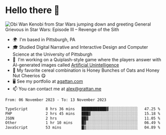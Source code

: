 <!--
**GameDog9988/GameDog9988** is a ✨ _special_ ✨ repository because its `README.md` (this file) appears on your GitHub profile.

Here are some ideas to get you started:

- 🔭 I’m currently working on ...
- 🌱 I’m currently learning ...
- 👯 I’m looking to collaborate on ...
- 🤔 I’m looking for help with ...
- 💬 Ask me about ...
- 📫 How to reach me: ...
- 😄 Pronouns: ...
- ⚡ Fun fact: ...
-->



Hello there 👋
==================================

![Obi Wan Kenobi from Star Wars jumping down and greeting General Grievous in Star Wars: Episode III – Revenge of the Sith](https://github.com/agrattan0820/agrattan0820/assets/51346343/689e56eb-29be-46a5-a079-28ea727b5f7e)


- 🌍  I'm based in Pittsburgh, PA
- 🎓  Studied Digital Narrative and Interactive Design and Computer Science at the University of Pittsburgh
- 👾  I'm working on a Quiplash-style game where the players answer with AI-generated images called [Artificial Unintelligence](https://github.com/agrattan0820/artificial-unintelligence)
- 🥣  My favorite cereal combination is Honey Bunches of Oats and Honey Nut Cheerios 😋
- 🖥️  See my portfolio at [agattan.com](http://agrattan.com/)
- 📫  You can contact me at [alex@grattan.me](mailto:alex@grattan.me)

<!--START_SECTION:waka-->

```txt
From: 06 November 2023 - To: 13 November 2023

TypeScript        8 hrs 36 mins   ███████████▓░░░░░░░░░░░░░   47.25 %
PHP               2 hrs 45 mins   ███▓░░░░░░░░░░░░░░░░░░░░░   15.18 %
JSON              2 hrs           ██▓░░░░░░░░░░░░░░░░░░░░░░   11.05 %
Other             1 hr 10 mins    █▓░░░░░░░░░░░░░░░░░░░░░░░   06.49 %
JavaScript        53 mins         █▒░░░░░░░░░░░░░░░░░░░░░░░   04.89 %
```

<!--END_SECTION:waka-->
